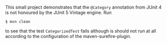 This small project demonstrates that the `@Category` annotation from JUnit 4 is not honoured by the JUnit 5 Vintage engine. Run

```
$ mvn clean
```

to see that the test `CategorizedTest` fails although is should not run at all according to the configuration of the maven-surefire-plugin.

